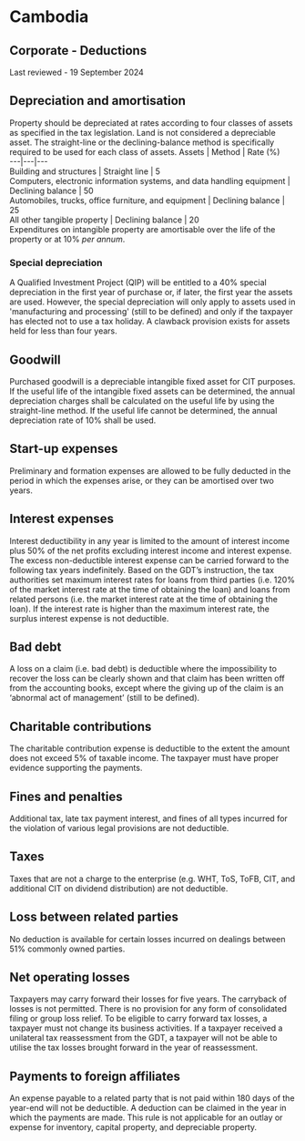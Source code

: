 # Cambodia
## Corporate - Deductions
Last reviewed - 19 September 2024
## Depreciation and amortisation
Property should be depreciated at rates according to four classes of assets as specified in the tax legislation. Land is not considered a depreciable asset. The straight-line or the declining-balance method is specifically required to be used for each class of assets.
Assets | Method | Rate (%)  
---|---|---  
Building and structures | Straight line | 5  
Computers, electronic information systems, and data handling equipment | Declining balance | 50  
Automobiles, trucks, office furniture, and equipment | Declining balance | 25  
All other tangible property | Declining balance | 20  
Expenditures on intangible property are amortisable over the life of the property or at 10% _per annum_.
### Special depreciation
A Qualified Investment Project (QIP) will be entitled to a 40% special depreciation in the first year of purchase or, if later, the first year the assets are used. However, the special depreciation will only apply to assets used in 'manufacturing and processing' (still to be defined) and only if the taxpayer has elected not to use a tax holiday. A clawback provision exists for assets held for less than four years.
## Goodwill
Purchased goodwill is a depreciable intangible fixed asset for CIT purposes. If the useful life of the intangible fixed assets can be determined, the annual depreciation charges shall be calculated on the useful life by using the straight-line method. If the useful life cannot be determined, the annual depreciation rate of 10% shall be used.
## Start-up expenses
Preliminary and formation expenses are allowed to be fully deducted in the period in which the expenses arise, or they can be amortised over two years.
## Interest expenses
Interest deductibility in any year is limited to the amount of interest income plus 50% of the net profits excluding interest income and interest expense. The excess non-deductible interest expense can be carried forward to the following tax years indefinitely.
Based on the GDT’s instruction, the tax authorities set maximum interest rates for loans from third parties (i.e. 120% of the market interest rate at the time of obtaining the loan) and loans from related persons (i.e. the market interest rate at the time of obtaining the loan). If the interest rate is higher than the maximum interest rate, the surplus interest expense is not deductible.
## Bad debt
A loss on a claim (i.e. bad debt) is deductible where the impossibility to recover the loss can be clearly shown and that claim has been written off from the accounting books, except where the giving up of the claim is an ‘abnormal act of management’ (still to be defined).
## Charitable contributions
The charitable contribution expense is deductible to the extent the amount does not exceed 5% of taxable income. The taxpayer must have proper evidence supporting the payments.
## Fines and penalties
Additional tax, late tax payment interest, and fines of all types incurred for the violation of various legal provisions are not deductible.
## Taxes
Taxes that are not a charge to the enterprise (e.g. WHT, ToS, ToFB, CIT, and additional CIT on dividend distribution) are not deductible.
## Loss between related parties
No deduction is available for certain losses incurred on dealings between 51% commonly owned parties.
## Net operating losses
Taxpayers may carry forward their losses for five years. The carryback of losses is not permitted. There is no provision for any form of consolidated filing or group loss relief.
To be eligible to carry forward tax losses, a taxpayer must not change its business activities.
If a taxpayer received a unilateral tax reassessment from the GDT, a taxpayer will not be able to utilise the tax losses brought forward in the year of reassessment.
## Payments to foreign affiliates
An expense payable to a related party that is not paid within 180 days of the year-end will not be deductible. A deduction can be claimed in the year in which the payments are made. This rule is not applicable for an outlay or expense for inventory, capital property, and depreciable property.
